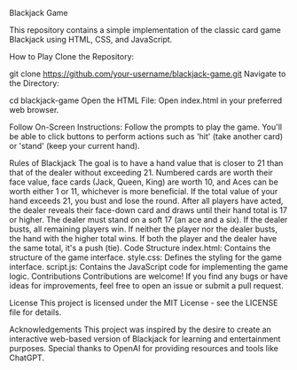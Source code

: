Blackjack Game

This repository contains a simple implementation of the classic card game Blackjack using HTML, CSS, and JavaScript.

How to Play
Clone the Repository:

git clone https://github.com/your-username/blackjack-game.git
Navigate to the Directory:

cd blackjack-game
Open the HTML File:
Open index.html in your preferred web browser.

Follow On-Screen Instructions:
Follow the prompts to play the game. You'll be able to click buttons to perform actions such as 'hit' (take another card) or 'stand' (keep your current hand).

Rules of Blackjack
The goal is to have a hand value that is closer to 21 than that of the dealer without exceeding 21.
Numbered cards are worth their face value, face cards (Jack, Queen, King) are worth 10, and Aces can be worth either 1 or 11, whichever is more beneficial.
If the total value of your hand exceeds 21, you bust and lose the round.
After all players have acted, the dealer reveals their face-down card and draws until their hand total is 17 or higher.
The dealer must stand on a soft 17 (an ace and a six).
If the dealer busts, all remaining players win.
If neither the player nor the dealer busts, the hand with the higher total wins.
If both the player and the dealer have the same total, it's a push (tie).
Code Structure
index.html: Contains the structure of the game interface.
style.css: Defines the styling for the game interface.
script.js: Contains the JavaScript code for implementing the game logic.
Contributions
Contributions are welcome! If you find any bugs or have ideas for improvements, feel free to open an issue or submit a pull request.

License
This project is licensed under the MIT License - see the LICENSE file for details.

Acknowledgements
This project was inspired by the desire to create an interactive web-based version of Blackjack for learning and entertainment purposes. Special thanks to OpenAI for providing resources and tools like ChatGPT.
